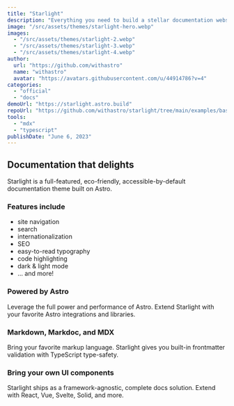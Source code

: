 ```yaml
---
title: "Starlight"
description: "Everything you need to build a stellar documentation website. Fast, accessible, and easy-to-use."
image: "/src/assets/themes/starlight-hero.webp"
images:
  - "/src/assets/themes/starlight-2.webp"
  - "/src/assets/themes/starlight-3.webp"
  - "/src/assets/themes/starlight-4.webp"
author:
  url: "https://github.com/withastro"
  name: "withastro"
  avatar: "https://avatars.githubusercontent.com/u/44914786?v=4"
categories:
  - "official"
  - "docs"
demoUrl: "https://starlight.astro.build"
repoUrl: "https://github.com/withastro/starlight/tree/main/examples/basics"
tools:
  - "mdx"
  - "typescript"
publishDate: "June 6, 2023"
---
```


<h2>Documentation that delights</h2>
<p>
  Starlight is a full-featured, eco-friendly, accessible-by-default documentation theme built on Astro.
</p>
<h3>Features include</h3>
<ul>
  <li>site navigation</li>
  <li>search</li>
  <li>internationalization</li>
  <li>SEO</li>
  <li>easy-to-read typography</li>
  <li>code highlighting</li>
  <li>dark &amp; light mode</li>
  <li>&mldr; and more!</li>
</ul>
<h3>Powered by Astro</h3>
<p>
  Leverage the full power and performance of Astro. Extend Starlight with your favorite Astro
  integrations and libraries.
</p>
<h3>Markdown, Markdoc, and MDX</h3>
<p>
  Bring your favorite markup language. Starlight gives you built-in frontmatter validation with
  TypeScript type-safety.
</p>
<h3>Bring your own UI components</h3>
<p>
  Starlight ships as a framework-agnostic, complete docs solution. Extend with React, Vue, Svelte,
  Solid, and more.
</p>
